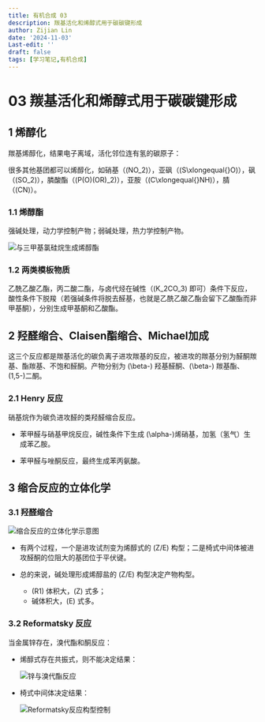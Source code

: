 ```yaml
---
title: 有机合成 03
description: 羰基活化和烯醇式用于碳碳键形成
author: Zijian Lin
date: '2024-11-03'
Last-edit: ''
draft: false 
tags: [学习笔记,有机合成] 
---
```


# 03 羰基活化和烯醇式用于碳碳键形成

## 1 烯醇化

羰基烯醇化，结果电子离域，活化邻位连有氢的碳原子：

很多其他基团都可以烯醇化，如硝基（\(NO_2\)），亚砜（\(S\xlongequal{}O\)），砜（\(SO_2\)），膦酸酯（\(P(O)(OR)_2\)），亚胺（\(C\xlongequal{}NH\)），腈（\(CN\)）。

### 1.1 烯醇酯

强碱处理，动力学控制产物；弱碱处理，热力学控制产物。

![与三甲基氯硅烷生成烯醇酯](/images/organicSynthe/03-4.png)

### 1.2 两类模板物质

乙酰乙酸乙酯，丙二酸二酯，与卤代烃在碱性（\(K_2CO_3\) 即可）条件下反应，酸性条件下脱羧（若强碱条件将脱去醛基，也就是乙酰乙酸乙酯会留下乙酸酯而非甲基酮），分别生成甲基酮和乙酸酯。

## 2 羟醛缩合、Claisen酯缩合、Michael加成

这三个反应都是羰基活化的碳负离子进攻羰基的反应，被进攻的羰基分别为醛酮羰基、酯羰基、不饱和醛酮。产物分别为 \(\beta-\) 羟基醛酮、\(\beta-\) 羰基酯、\(1,5-\)二酮。

### 2.1 Henry 反应

硝基烷作为碳负进攻醛的类羟醛缩合反应。

+ 苯甲醛与硝基甲烷反应，碱性条件下生成 \(\alpha-\)烯硝基，加氢（氢气）生成苯乙胺。

+ 苯甲醛与唑酮反应，最终生成苯丙氨酸。

## 3 缩合反应的立体化学

### 3.1 羟醛缩合

![缩合反应的立体化学示意图](/images/organicSynthe/03-1.png)

+ 有两个过程，一个是进攻试剂变为烯醇式的 \(Z/E\) 构型；二是椅式中间体被进攻醛酮的位阻大的基团位于平伏键。

+ 总的来说，碱处理形成烯醇盐的 \(Z/E\) 构型决定产物构型。
  + \(R1\) 体积大，\(Z\) 式多；
  + 碱体积大，\(E\) 式多。

### 3.2 Reformatsky 反应

当金属锌存在，溴代酯和酮反应：

+ 烯醇式存在共振式，则不能决定结果：
  
  ![锌与溴代酯反应](/images/organicSynthe/03-2.png)

+ 椅式中间体决定结果：

  ![Reformatsky反应构型控制](/images/organicSynthe/03-3.png)